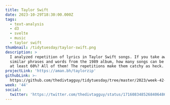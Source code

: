 ```yaml
---
title: Taylor Swift
date: 2023-10-29T18:30:00.000Z
tags:
  - text-analysis
  - d3
  - svelte
  - music
  - taylor swift
thumbnail: /tidytuesday/taylor-swift.png
description: >
  I analyzed repetition of lyrics in Taylor Swift songs. If you take away
  similar phrases and words from the 1989 album, how many songs can be reduced by
  at least 60%? All of them! The repetitions make them catchy as heck.
projectLink: 'https://aman.bh/taylorzip'
githubLink: >-
  https://github.com/thedivtagguy/tidytuesday/tree/master/2023/week-42-oct-2023-taylor-swift
week: '44'
social:
  twitter: 'https://twitter.com/thedivtagguy/status/1716083485268406486'
---
```


